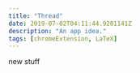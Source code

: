 ```yaml
---
title: "Thread"
date: 2019-07-02T04:11:44.9201141Z
description: "An app idea."
tags: [chromeExtension, LaTeX]
---
```


new stuff
